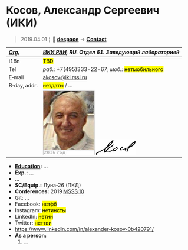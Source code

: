 # Косов, Александр Сергеевич (ИКИ)
> 2019.04.01 ┊ **🚀 [despace](index.md)** → **[Contact](contact.md)**

|*[Org.](contact.md)*|*[ИКИ РАН](03_iki_ras.md), RU. Отдел 61. Заведующий лабораторией*|
|:--|:--|
|i18n| <mark>TBD</mark> |
|Tel|*раб.:* +7(495)333-22-67; *моб.:* <mark>нетмобильного</mark> |
|E‑mail| <akosov@iki.rssi.ru> |
|B‑day, addr.| <mark>нетдаты</mark> / … |
|| ![](f/contact/k/kosov_001_photo.jpg) ![](f/contact/k/kosov_001_sign.png) |

   - **[Education](edu.md):** …
   - **Exp.:** …
   - …
   - **SC/Equip.:** Луна‑26 (ПКД)
   - **Conferences:** 2019 [MSSS 10](msss_10.md)
   - Git: …
   - Facebook: <mark>нетфб</mark>
   - Instagram: <mark>нетинсты</mark>
   - LinkedIn: <mark>нетин</mark>
   - Twitter: <mark>неттви</mark>
   - <https://www.linkedin.com/in/alexander-kosov-0b420791/>
   - **As a person:**
      1. …
